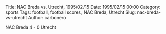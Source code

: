 Title: NAC Breda vs. Utrecht, 1995/02/15
Date: 1995/02/15 00:00
Category: sports
Tags: football, football scores, NAC Breda, Utrecht
Slug: nac-breda-vs-utrecht
Author: carbonero


NAC Breda 4 - 0 Utrecht
